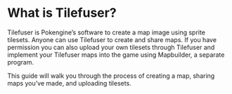 # What is Tilefuser?
Tilefuser is Pokengine’s software to create a map image using sprite tilesets. Anyone can use Tilefuser to create and share maps. If you have permission you can also upload your own tilesets through Tilefuser and implement your Tilefuser maps into the game using Mapbuilder, a separate program.

This guide will walk you through the process of creating a map, sharing maps you’ve made, and uploading tilesets.
